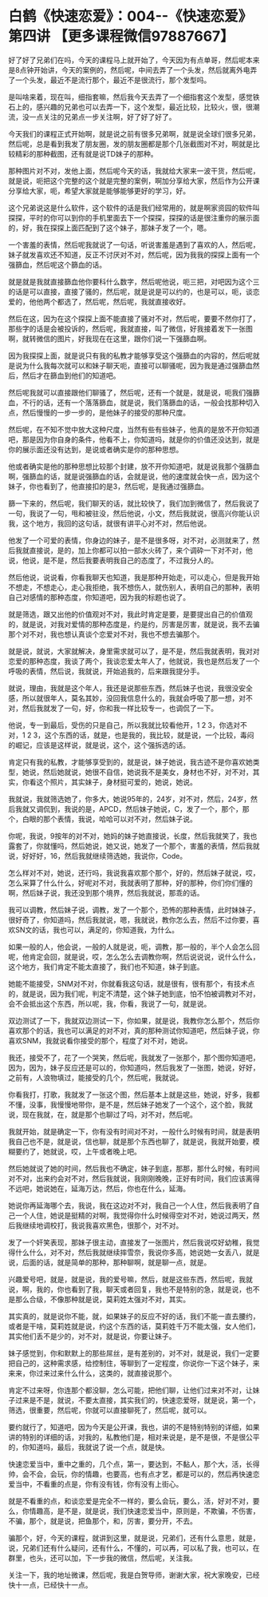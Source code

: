 # 白鹤《快速恋爱》：004--《快速恋爱》第四讲    【更多课程微信97887667】

好了好了兄弟们在吗，今天的课程马上就开始了，今天因为有点单哥，然后呢本来是8点钟开始讲，今天的案例的，然后呢，中间去弄了一个头发，然后就离外电弄了一个头发，最近不是流行那个，最近不是很流行，那个发型吗。

是叫啥来着，现在叫，细指套嘛，然后我今天去弄了一个细指套这个发型，感觉铁石上的，感兴趣的兄弟也可以去弄一下，这个发型，最近比较，比较火，很，很潮流，没一点关注的兄弟点一步关注啊，好了好了好了。

今天我们的课程正式开始啊，就是说之前有很多兄弟啊，就是说全球们很多兄弟，然后呢，总是看到我发了朋友圈，发的朋友圈都是那个几张截图对不对，啊就是比较精彩的那种截图，还有就是说TD妹子的那种。

那种图片对不对，发他上面，然后呢今天的话，我就给大家来一波干货，然后呢，就是说，呃把这个完整的这个就是完整的案例，啊加分享给大家，然后作为公开课分享给大家，呃，希望大家就是能够能够更好的学习，好。

这个兄弟说这是什么软件，这个软件的话是我们经常用的，就是啊家资园的软件叫探探，平时的你可以到你的手机里面去下一个探探，探探的话是很注重你的展示面的，好，我在探探上面匹配到了这个妹子，那妹子发了一个，嗯。

一个害羞的表情，然后呢我就说了一句话，听说害羞是遇到了喜欢的人，然后呢，妹子就发喜欢还不知道，反正不讨厌对不对，然后呢，因为我我的探探上面有一个强篩血，然后呢这个篩血的话。

就是就是我就直接篩血他你要科什么数字，然后呢他说，呃三把，对吧因为这个三的话是可以直接，直接了骚的，然后呢，就是说是可以约的，也是可以，呃，谈恋爱的，他他两个都选了，然后呢，然后呢，我就直接收好。

然后在这，因为在这个探探上面不能直接了骚对不对，然后呢，要要不然你打了，那些字的话是会被投诉的，然后呢，我就直接，叫了微信，好我接着发下一张图啊，就转微信的图片，好我现在在这里，跟你们说一下强篩血啊。

因为我探探上面，就是说只有我的私教才能够享受这个强篩血的内容的，然后呢就是说为什么我每次就可以和妹子聊天呃，直接可以聊骚呢，因为我是通过强篩血然后，然后才在篩血到他们的知道吧。

然后呢我就可以直接跟他们聊骚了，然后呢，还有一个就是，就是说，呃我们强篩血，不行的话，还有一个落落篩血，就是说，我们落篩血的话，一般会找那种切入点，然后慢慢的一步一步的，是他妹子的接受的那种尺度。

然后呢，在不知不觉中放大这种尺度，当然有些有些妹子，他真的是放不开你知道吧，那是因为你自身的条件，他看不上，你知道吗，就是你的价值还没达到，就是你的展示面还没有达到，是说或者确实是你的那种思想。

他或者确实是他的那种思想比较那个封建，放不开你知道吧，就是说我那个强篩血啊，强篩血的话，就是说强篩血的话，会就是说，他的速度就会快一点，因为这个妹子，你也看到了，他直接扣的是3，然后呢，是我通过强篩血。

篩一下来的，然后呢，我们聊天的话，就比较快了，我们加到微信了，然后我说了一句，我说了一句，甩和被驻没，然后他说，小文，然后我就说，很高兴你能认识我，这个地方，我回的这句话，就很有讲平心对不对，然后他说。

他发了一个可爱的表情，你身边的妹子，是不是很多呀，对不对，必测就来了，然后我就直接说，是的，加上你都可以拍一部水火砖了，来个调砕一下对不对，他说，他说，是不是，然后我要表明我自己的态度了，不过我分人的。

然后他说，说说看，你看我聊天也知道，我是那种开始走，可以走心，但是我开始不想走，不想走心，走心我拒绝，我不想伤人，就伤别人，表明自己的那种，表明自己对感情的那种态度，你知道吧，因为我的标题也说了。

就是筛选，跟又出他的价值观对不对，我此时肯定是要，是要提出自己的价值观的，就是说，对我对爱情的那种态度是，约是约，厉害是厉害，就是说，我不去骗那个对不对，我也想认真谈个恋爱对不对，我也不想去骗那个。

就是说，就说，大家就解决，身里需求就可以了，是不是，然后我就表明，我对对恋爱的那种态度，我谈了两个，我谈恋爱太年人了，他就说，我也是然后发了一个呼吸的表情，然后说，我就说，开始追我的，后来跟我提分手。

就说，理由，我就是这个年人，我还是说那些东西，然后妹子也说，我很没安全感，所以就很年人，莫名其妙，没回我信息什么的，我就会呼吸了那一想，对不对，然后我就发了一句，好，你和我一样比较专一，也调侃了一下。

他说，专一到最后，受伤的只是自己，所以我就比较看他开，1 2 3，你选对不对，1 2 3，这个东西的话，就是，也是我的，我比较，就是说，一个比较，毒闷的崛记，应该是这样说，就是说，这个，这个强拆选的话。

肯定只有我的私教，才能够享受到的，就是说，妹子她说，我古迹不是你喜欢她类型，她说，然后她就说，她很不自信，她说我不是美女，身材也不好，对不对，其实，你看这个照片，其实妹子，身材挺可爱的，她说，她说。

我就说，我就筛选她了，你多大，她说95年的，24岁，对不对，然后，24岁，然后我就又调侃到，我说的是，APCD，然后妹子她说，C，发了一个，那个，那个，白眼的那个表情，我说，哈哈可以对不对，然后妹子说。

你呢，我说，9按年的对不对，她妈的妹子她直接说，长度，然后我就笑了，我也露套了，你就懂吗，然后她说，她又说，她发了一个那个，害羞的表情，然后我就说，好好好，16，然后我就继续筛选她，我说你，Code。

怎么样对不对，她说，还行吗，我说我喜欢那个那个，好的，然后妹子就说，哎，怎么采算了什么什么，好呢对不对，我就表明了那种，好的那种，你们你们懂的啊，然后妹子说，我还没到那个境界，然后我就说，那乖的话。

我可以调教，然后妹子说，调教，发了一个那个，恐怖的那种表情，此时妹妹子，很好奇了，你知道吗，然后我就说，嗯，我就说，教你怎么去，然后不过你要，喜欢SN文的话，我也可以，满足的，你知道我，为什么。

如果一般的人，他会说，一般的人就是说，呃，调教，那一般的，半个人会怎么回呢，他肯定会回，就是说，哎，怎么怎么去调教你啊，然后说说说，说什么什么，这个地方，我们肯定不能太直接了，我们也不知道，妹子到底。

她能不能接受，SNM对不对，你就看我这句话，就是很有，很有那个，有技术点的，就是说，因为我们呢，判定不清楚，这个妹子她到底，怕不怕被调教对不对，会不会抵出这个东西，所以呢，我，你看，我说了一句，就是说。

双边测试了一下，我就双边测试一下，你如果，就是说，我教你怎么那个，然后你喜欢那个的话，我也可以满足的对不对，真的那种测试你知道吧，然后妹子说，你喜欢SNM，我就说看你接受的那个，程度了对不对，她说。

我还，接受不了，花了一个哭笑，然后呢，我就发了一张那个，那个图你知道吧，因为，因为，妹子反应还是可以的，你知道吗，然后我发了一张图，她说，好好，之前有，人浪物填过，能接受的几个，然后呢，我就说。

你看我打，打歌，我就发了一张这个图，然后基本上就是这些，她说，好多，我都不懂，没事，我慢慢地带你，是不是，然后妹子她发了一个这个，这个脸，我就说，现在我就，在，就是那个也聊过了吗，对不对，然后呢。

我就开始，就是确定一下，你有没有时间对不对，一般什么时候有时间，就是表明我自己也不是，就是说，信也聊，就是那个东西也聊了，就是说，我就开始要，模糊要约了，她就说，哎，上午或者晚上吧。

然后她就说了她的时间，然后我也不确定，妹子到底，那那，那什么时候，有时间对不对，出来约会对不对，然后我就说，我刚刚晚晚，正好有时间，我们应该离得不远吧，她说她在，延海万达，然后，你也在什么，延海。

她说你再延海哪个去，我说，我在这边对不对，我自己一个人住，然后我表明了自己一个人住，她说是挺精的对啊，我觉得你什么时候得空对不对，她说过两天，然后我继续地调校打，我说我喜欢黑色，很那个，对不对。

发了一个奸笑表现，那妹子很主动，直接发了一张图片，然后我说哎好幼稚，我觉得什么什么，对不对，然后我就继续摔雪奈，我说你多高，她说她一女丢八，就是说，后面的话，就是简单的那种，那种聊啊，就是聊一点，就是。

兴趣爱号吧，就是，就是说，我的爱号嘛，然后，就是这些东西，然后呢，我就说，啊，我的，你也看到了我，聊天或者回复，我也不是特别的急，就是说，也不是那么合级，不像那种就是说，莫莉姓太强对不对，其实。

其实真的，就是说你不能，就，如果妹子的反应不好的话，我们不能一直去腰约，或者是干啥，莫莉姓就是说，约这个东西的话，莫莉姓千万不能太强，女人他们，其实他们丢不是少的，对不对，就是说，你要让妹子。

妹子感觉到，你和默默上的那些屌丝，是有差别的，对不对，就是说，我们一定要把自己的，这种需求感，给控制住，等聊到了一定程度，你说你一下这个妹子，来来来，你过来过来什么什么，这类的，就直接说那个。

肯定不过来呀，你连那个都没聊，怎么可能，把他们聊，让他们过来对不对，让妹子过来是不是，就说，不要太直接，其实我们的，快速恋爱呀，就是说，第一个，筛选，很重要，然后呢，你就可以直接聊死了，然后呢，就可以。

要约就行了，知道吧，因为今天是公开课，我也，讲的不是特别特别的详细，如果讲的特别的详细的话，对我的，私教他们是，相对来说是，是不是很，不是很公平的，你知道吗，最后，我就说了说一个点，就是快。

快速恋爱当中，重中之重的，几个点，第一，要达到，不黏人，那个大，活，长得帅，会不会，会玩，你的情趣，也要高，也有点才艺，都是可以的，然后再快速恋爱当中，不看重的点是，你有没有钱，你有没有上街心。

就是不看重的点，和谈恋爱是完全不一样的，要么会玩，要么，活，好对不对，要么，你情趣高，是不是，就是说，我们快速恋爱当中，原则是，不欺骗，不伤害，不骗，那个，就是说，把鱼那个，和，厉害，要分开，不去。

骗那个，好，今天的课程，就讲到这里，就是说，兄弟们，还有什么意思，就是，说，兄弟们还有什么疑问，还有什么，不懂的，可以再，可以私了我，也可以，在群里，也头，还可以加，下一步我的微信，然后呢，关注我。

关注一下，我的地址微课，然后呢，我是白贺导师，谢谢大家，祝大家晚安，已经快十一点，已经快十一点。